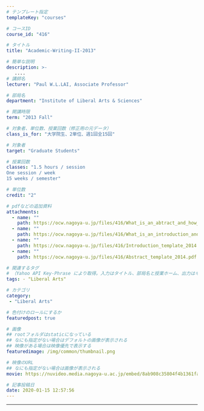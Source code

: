 ```yaml
---
# テンプレート指定
templateKey: "courses"

# コースID
course_id: "416"

# タイトル
title: "Academic-Writing-II-2013"

# 簡単な説明
description: >-
   ....
# 講師名
lecturer: "Paul W.L.LAI, Associate Professor"

# 部局名
department: "Institute of Liberal Arts & Sciences"

# 開講時限
term: "2013	Fall"

# 対象者、単位数、授業回数（修正用の元データ）
class_is_for: "大学院生、2単位、週1回全15回"

# 対象者
target: "Graduate Students"

# 授業回数
classes: "1.5 hours / session
One session / week
15 weeks / semester"

# 単位数
credit: "2"

# pdfなどの追加資料
attachments:
  - name: "" 
    path: https://ocw.nagoya-u.jp/files/416/What_is_an_abtract_and_how_to_build_one_(111111).pdf
  - name: "" 
    path: https://ocw.nagoya-u.jp/files/416/What_is_an_introduction_and_how_to_build_one_(270112).pdf
  - name: "" 
    path: https://ocw.nagoya-u.jp/files/416/Introduction_template_2014.pdf
  - name: "" 
    path: https://ocw.nagoya-u.jp/files/416/Abstract_template_2014.pdf

# 関連するタグ
# （Yahoo API Key-Phrase により取得。入力はタイトル、部局名と授業ホーム、出力はキーフレーズ（tags））
tags: - "Liberal Arts"

# カテゴリ
category:
 - "Liberal Arts"

# 色付けのロールにするか
featuredpost: true

# 画像
## rootフォルダはstaticになっている
## なにも指定がない場合はデフォルトの画像が表示される
## 映像がある場合は映像優先で表示する
featuredimage: /img/common/thumbnail.png

# 映像のURL
## なにも指定がない場合は画像が表示される
movie: https://nuvideo.media.nagoya-u.ac.jp/embed/8ab908c35804f4b1361faffb5ee785f650e6201b

# 記事投稿日
date: 2020-01-15 12:57:56
---
```





























-----